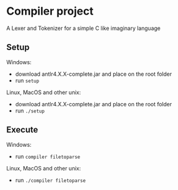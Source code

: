 # Compiler project
A Lexer and Tokenizer for a simple C like imaginary language


## Setup

Windows:
  - download antlr4.X.X-complete.jar and place on the root folder
  - run `setup`

Linux, MacOS and other unix:
  - download antlr4.X.X-complete.jar and place on the root folder
  - run `./setup`


## Execute

Windows:
  - run `compiler filetoparse`

Linux, MacOS and other unix:
  - run `./compiler filetoparse`
